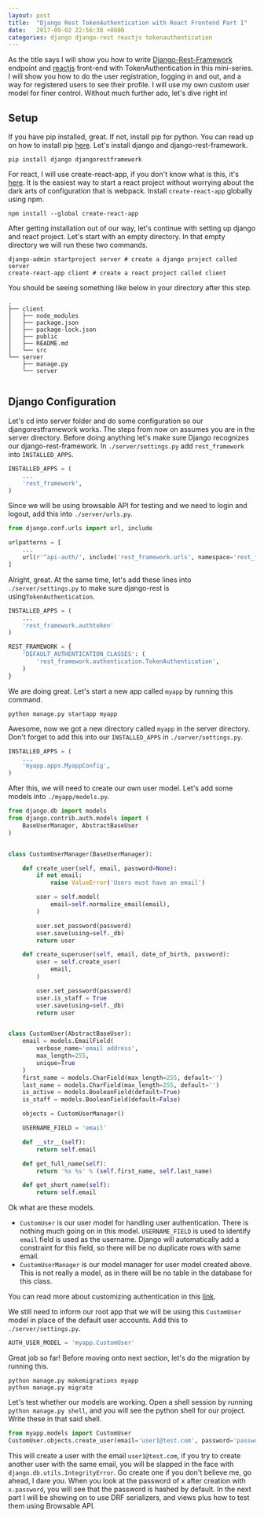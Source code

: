 ```yaml
---
layout: post
title:  "Django Rest TokenAuthentication with React Frontend Part 1"
date:   2017-09-02 22:56:38 +0800
categories: django django-rest reactjs tokenauthentication
---
```

As the title says I will show you how to write [Django-Rest-Framework](http://www.django-rest-framework.org) endpoint and [reactjs](https://facebook.github.io/react/) front-end with TokenAuthentication in this mini-series. I will show you how to do the user registration, logging in and out, and a way for registered users to see their profile. I will use my own custom user model for finer control. Without much further ado, let's dive right in!

## Setup

If you have pip installed, great. If not, install pip for python. You can read up on how to install pip [here](https://pip.pypa.io/en/stable/installing/). Let's install django and django-rest-framework.

```shell
pip install django djangorestframework
```

For react, I will use create-react-app, if you don't know what is this, it's [here](https://github.com/facebookincubator/create-react-app). It is the easiest way to start a react project without worrying about the dark arts of configuration that is webpack. Install `create-react-app` globally using npm.

```shell
npm install --global create-react-app
```

After getting installation out of our way, let's continue with setting up django and react project. Let's start with an empty directory. In that empty directory we will run these two commands.

```shell
django-admin startproject server # create a django project called server
create-react-app client # create a react project called client
```

You should be seeing something like below in your directory after this step.

```
.
├── client
│   ├── node_modules
│   ├── package.json
│   ├── package-lock.json
│   ├── public
│   ├── README.md
│   └── src
└── server
    ├── manage.py
    └── server
    
```

## Django Configuration

Let's cd into server folder and do some configuration so our djangorestframework works. The steps from now on assumes you are in the server directory. Before doing anything let's make sure Django recognizes our django-rest-framework. In `./server/settings.py` add `rest_framework` into `INSTALLED_APPS`.

```python
INSTALLED_APPS = (
    ...
    'rest_framework',
)
```

Since we will be using browsable API for testing and we need to login and logout, add this into `./server/urls.py`.

```python
from django.conf.urls import url, include

urlpatterns = [
    ...
    url(r'^api-auth/', include('rest_framework.urls', namespace='rest_framework')),
]
```

Alright, great. At the same time, let's add these lines into `./server/settings.py` to make sure django-rest is using`TokenAuthentication`.

```python
INSTALLED_APPS = (
    ...
    'rest_framework.authtoken'
)

REST_FRAMEWORK = {
    'DEFAULT_AUTHENTICATION_CLASSES': (
        'rest_framework.authentication.TokenAuthentication',
    )
}
```

We are doing great. Let's start a new app called `myapp` by running this command.

```shell
python manage.py startapp myapp
```

Awesome, now we got a new directory called `myapp` in the server directory.  Don't forget to add this into our `INSTALLED_APPS` in `./server/settings.py`.

```python
INSTALLED_APPS = (
    ...
    'myapp.apps.MyappConfig',
)
```

After this, we will need to create our own user model. Let's add some models into `./myapp/models.py`.

```python
from django.db import models
from django.contrib.auth.models import (
    BaseUserManager, AbstractBaseUser
)


class CustomUserManager(BaseUserManager):

    def create_user(self, email, password=None):
        if not email:
            raise ValueError('Users must have an email')

        user = self.model(
            email=self.normalize_email(email),
        )

        user.set_password(password)
        user.save(using=self._db)
        return user

    def create_superuser(self, email, date_of_birth, password):
        user = self.create_user(
            email,
        )

        user.set_password(password)
        user.is_staff = True
        user.save(using=self._db)
        return user


class CustomUser(AbstractBaseUser):
    email = models.EmailField(
        verbose_name='email address',
        max_length=255,
        unique=True
    )
    first_name = models.CharField(max_length=255, default='')
    last_name = models.CharField(max_length=255, default='')
    is_active = models.BooleanField(default=True)
    is_staff = models.BooleanField(default=False)

    objects = CustomUserManager()

    USERNAME_FIELD = 'email'

    def __str__(self):
        return self.email

    def get_full_name(self):
        return '%s %s' % (self.first_name, self.last_name)

    def get_short_name(self):
        return self.email
```

Ok what are these models.

- `CustomUser` is our user model for handling user authentication. There is nothing much going on in this model. `USERNAME_FIELD` is used to identify `email` field is used as the username. Django will automatically add a constraint for this field, so there will be no duplicate rows with same email.
- `CustomUserManager` is our model manager for user model created above. This is not really a model, as in there will be no table in the database for this class.

You can read more about customizing authentication in this [link](https://docs.djangoproject.com/en/1.11/topics/auth/customizing/).

We still need to inform our root app that we will be using this `CustomUser` model in place of the default user accounts. Add this to `./server/settings.py`.

```python
AUTH_USER_MODEL = 'myapp.CustomUser'
```

Great job so far! Before moving onto next section, let's do the migration by running this.

```shell
python manage.py makemigrations myapp
python manage.py migrate
```

Let's test whether our models are working. Open a shell session by running `python manage.py shell`, and you will see the python shell for our project. Write these in that said shell.

```python
from myapp.models import CustomUser
CustomUser.objects.create_user(email='user1@test.com', password='password')
```
This will create a user with the email `user1@test.com`, if you try to create another user with the same email, you will be slapped in the face with `django.db.utils.IntegrityError`. Go create one if you don't believe me, go ahead, I dare you. When you look at the password of x after creation with `x.password`, you will see that the password is hashed by default. In the next part I will be showing on to use DRF serializers, and views plus how to test them using Browsable API.
